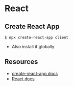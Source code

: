 # React
## Create React App
`$ npx create-react-app client`

* Also install it globally

## Resources
* [create-react-app docs](https://reactjs.org/docs/create-a-new-react-app.html)
* [React docs](https://reactjs.org/)
